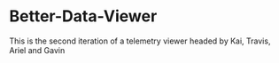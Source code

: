 # Better-Data-Viewer
This is the second iteration of a telemetry viewer headed by Kai, Travis, Ariel and Gavin
